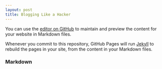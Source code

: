 ---layout: posttitle: Blogging Like a Hacker---You can use the [editor on GitHub](https://github.com/kmlg708/gameblog/edit/master/README.md) to maintain and preview the content for your website in Markdown files.Whenever you commit to this repository, GitHub Pages will run [Jekyll](https://jekyllrb.com/) to rebuild the pages in your site, from the content in your Markdown files.### Markdown